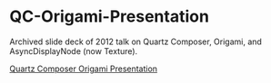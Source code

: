 # QC-Origami-Presentation
Archived slide deck of 2012 talk on Quartz Composer, Origami, and AsyncDisplayNode (now Texture).

[Quartz Composer Origami Presentation](https://raw.githubusercontent.com/waynedahlberg/QC-Origami-Presentation/master/IMG_669099E74235-1.jpeg)
